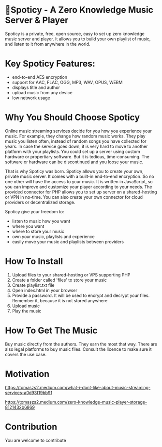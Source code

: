 # 🎵Spoticy - A Zero Knowledge Music Server & Player

Spoticy is a private, free, open source, easy to set up zero knowledge music server and player. It allows you to build your own playlist of music, and listen to it from anywhere in the world.

# Key Spoticy Features:

- end-to-end AES encryption
- support for AAC, FLAC, OGG, MP3, WAV, OPUS, WEBM
- displays title and author
- upload music from any device
- low network usage

# Why You Should Choose Spoticy

Online music streaming services decide for you how you experience your music. For example, they change how random music works. They play music you listen often, instead of random songs you have collected for years. In case the service goes down, it is very hard to move to another platform with your playlists. You could set up a server using custom hardware or propertiary software. But it is tedious, time-consuming. The software or hardware can be discontinued and you loose your music.

That is why Spoticy was born. Spoticy allows you to create your own, private music server. It comes with a built-in end-to-end encryption. So no one other will have the access to your music. It is written in JavaScript, so you can improve and customize your player according to your needs. The provided connector for PHP allows you to set up server on a shared-hosting or VPN in no-time. You can also create your own connector for cloud providers or decentralized storage.

Spoticy give your freedom to:

- listen to music how you want
- where you want
- where to store your music
- own your music, playlists and experience
- easily move your music and playlists between providers

# How To Install

1. Upload files to your shared-hosting or VPS supporting PHP
2. Create a folder called 'files' to store your music
3. Create playlist.txt file
4. Open index.html in your browser
5. Provide a password. It will be used to encrypt and decrypt your files. Remember it, because it is not stored anywhere
6. Upload music
7. Play the music

# How To Get The Music

Buy music directly from the authors. They earn the most that way. There are also legal platforms to buy music files. Consult the licence to make sure it covers the use case.

# Motivation

https://tomaszs2.medium.com/what-i-dont-like-about-music-streaming-services-a0d93f19bb91

https://tomaszs2.medium.com/zero-knowledge-music-player-storage-8121432b6869

# Contribution

You are welcome to contribute
